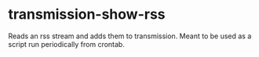 # transmission-show-rss

Reads an rss stream and adds them to transmission. Meant to be used as
a script run periodically from crontab.